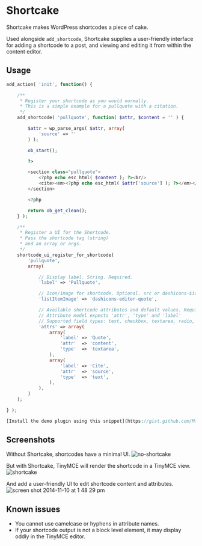Shortcake
============

Shortcake makes WordPress shortcodes a piece of cake.

Used alongside `add_shortcode`, Shortcake supplies a user-friendly interface for adding a shortcode to a post, and viewing and editing it from within the content editor.

## Usage

```php
add_action( 'init', function() {

	/**
	 * Register your shortcode as you would normally.
	 * This is a simple example for a pullquote with a citation.
	 */
	add_shortcode( 'pullquote', function( $attr, $content = '' ) {

		$attr = wp_parse_args( $attr, array(
			'source' => ''
		) );

		ob_start();

		?>

		<section class="pullquote">
			<?php echo esc_html( $content ); ?><br/>
			<cite><em><?php echo esc_html( $attr['source'] ); ?></em></cite>
		</section>

		<?php

		return ob_get_clean();
	} );

	/**
	 * Register a UI for the Shortcode.
	 * Pass the shortcode tag (string)
	 * and an array or args.
	 */
	shortcode_ui_register_for_shortcode(
		'pullquote',
		array(

			// Display label. String. Required.
			'label' => 'Pullquote',

			// Icon/image for shortcode. Optional. src or dashicons-$icon. Defaults to carrot.
			'listItemImage' => 'dashicons-editor-quote',

			// Available shortcode attributes and default values. Required. Array.
			// Attribute model expects 'attr', 'type' and 'label'
			// Supported field types: text, checkbox, textarea, radio, select, email, url, number, and date.
			'attrs' => array(
				array(
					'label' => 'Quote',
					'attr'  => 'content',
					'type'  => 'textarea',
				),
				array(
					'label' => 'Cite',
					'attr'  => 'source',
					'type'  => 'text',
				),
			),
		)
	);

} );

[Install the demo plugin using this snippet](https://gist.github.com/Mte90/cb8a0e37565d219062ec)

````

## Screenshots
Without Shortcake, shortcodes have a minimal UI.
![no-shortcake](https://cloud.githubusercontent.com/assets/1636964/4981504/a4f1ff98-6909-11e4-8406-aa8a7bba4f4e.png)

But with Shortcake, TinyMCE will render the shortcode in a TinyMCE view.
![shortcake](https://cloud.githubusercontent.com/assets/1636964/4981503/a056e7a0-6909-11e4-925a-0e4e4cb6e812.png)

And add a user-friendly UI to edit shortcode content and attributes.
![screen shot 2014-11-10 at 1 48 29 pm](https://cloud.githubusercontent.com/assets/1636964/4981557/37ddc5e4-690a-11e4-8fb5-089ed4b31336.png)

## Known issues

* You cannot use camelcase or hyphens in attribute names.
* If your shortcode output is not a block level element, it may display oddly in the TinyMCE editor.

